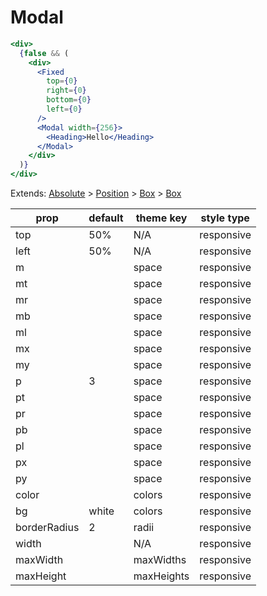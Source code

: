 # Modal

```.jsx
<div>
  {false && (
    <div>
      <Fixed
        top={0}
        right={0}
        bottom={0}
        left={0}
      />
      <Modal width={256}>
        <Heading>Hello</Heading>
      </Modal>
    </div>
  )}
</div>

```



Extends: [Absolute](/components/Absolute) > [Position](/components/Position) > [Box](/components/Box) > [Box](/components/Box)

prop | default | theme key | style type
---|---|---|---
top | 50% | N/A | responsive
left | 50% | N/A | responsive
m |  | space | responsive
mt |  | space | responsive
mr |  | space | responsive
mb |  | space | responsive
ml |  | space | responsive
mx |  | space | responsive
my |  | space | responsive
p | 3 | space | responsive
pt |  | space | responsive
pr |  | space | responsive
pb |  | space | responsive
pl |  | space | responsive
px |  | space | responsive
py |  | space | responsive
color |  | colors | responsive
bg | white | colors | responsive
borderRadius | 2 | radii | responsive
width |  | N/A | responsive
maxWidth |  | maxWidths | responsive
maxHeight |  | maxHeights | responsive